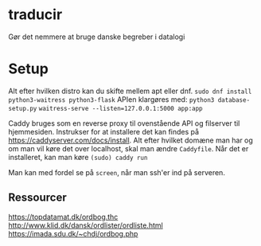 # traducir
Gør det nemmere at bruge danske begreber i datalogi

# Setup
Alt efter hvilken distro kan du skifte mellem apt eller dnf.
`sudo dnf install python3-waitress python3-flask`
APIen klargøres med:
`python3 database-setup.py`
`waitress-serve --listen=127.0.0.1:5000 app:app`

Caddy bruges som en reverse proxy til ovenstående API og filserver til hjemmesiden. Instrukser for at installere det kan findes på https://caddyserver.com/docs/install. Alt efter hvilket domæne man har og om man vil køre det over localhost, skal man ændre `Caddyfile`. Når det er installeret, kan man køre
`(sudo) caddy run`

Man kan med fordel se på `screen`, når man ssh'er ind på serveren.

## Ressourcer
https://topdatamat.dk/ordbog.thc
http://www.klid.dk/dansk/ordlister/ordliste.html
https://imada.sdu.dk/~chdj/ordbog.php
